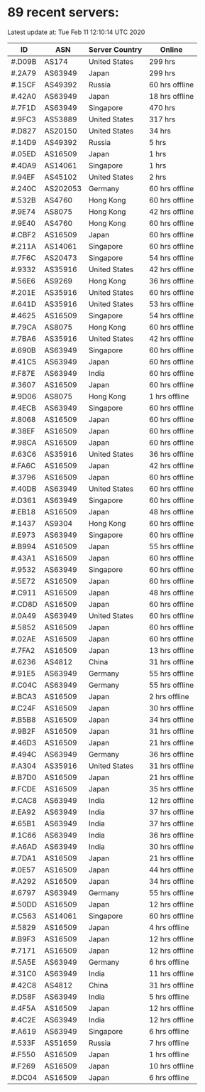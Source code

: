 # 89 recent servers:

Latest update at: Tue Feb 11 12:10:14 UTC 2020

| ID | ASN | Server Country | Online |
| -- | --- | -------------- | ------ |
| #.D09B | AS174 | United States | 299 hrs |
| #.2A79 | AS63949 | Japan | 299 hrs |
| #.15CF | AS49392 | Russia | 60 hrs offline |
| #.42A0 | AS63949 | Japan | 18 hrs offline |
| #.7F1D | AS63949 | Singapore | 470 hrs |
| #.9FC3 | AS53889 | United States | 317 hrs |
| #.D827 | AS20150 | United States | 34 hrs |
| #.14D9 | AS49392 | Russia | 5 hrs |
| #.05ED | AS16509 | Japan | 1 hrs |
| #.4DA9 | AS14061 | Singapore | 1 hrs |
| #.94EF | AS45102 | United States | 2 hrs |
| #.240C | AS202053 | Germany | 60 hrs offline |
| #.532B | AS4760 | Hong Kong | 60 hrs offline |
| #.9E74 | AS8075 | Hong Kong | 42 hrs offline |
| #.9E40 | AS4760 | Hong Kong | 60 hrs offline |
| #.CBF2 | AS16509 | Japan | 60 hrs offline |
| #.211A | AS14061 | Singapore | 60 hrs offline |
| #.7F6C | AS20473 | Singapore | 54 hrs offline |
| #.9332 | AS35916 | United States | 42 hrs offline |
| #.56E6 | AS9269 | Hong Kong | 36 hrs offline |
| #.201E | AS35916 | United States | 60 hrs offline |
| #.641D | AS35916 | United States | 53 hrs offline |
| #.4625 | AS16509 | Singapore | 54 hrs offline |
| #.79CA | AS8075 | Hong Kong | 60 hrs offline |
| #.7BA6 | AS35916 | United States | 42 hrs offline |
| #.690B | AS63949 | Singapore | 60 hrs offline |
| #.41C5 | AS63949 | Japan | 60 hrs offline |
| #.F87E | AS63949 | India | 60 hrs offline |
| #.3607 | AS16509 | Japan | 60 hrs offline |
| #.9D06 | AS8075 | Hong Kong | 1 hrs offline |
| #.4ECB | AS63949 | Singapore | 60 hrs offline |
| #.8068 | AS16509 | Japan | 60 hrs offline |
| #.38EF | AS16509 | Japan | 60 hrs offline |
| #.98CA | AS16509 | Japan | 60 hrs offline |
| #.63C6 | AS35916 | United States | 36 hrs offline |
| #.FA6C | AS16509 | Japan | 42 hrs offline |
| #.3796 | AS16509 | Japan | 60 hrs offline |
| #.40DB | AS63949 | United States | 60 hrs offline |
| #.D361 | AS63949 | Singapore | 60 hrs offline |
| #.EB18 | AS16509 | Japan | 48 hrs offline |
| #.1437 | AS9304 | Hong Kong | 60 hrs offline |
| #.E973 | AS63949 | Singapore | 60 hrs offline |
| #.B994 | AS16509 | Japan | 55 hrs offline |
| #.43A1 | AS16509 | Japan | 60 hrs offline |
| #.9532 | AS63949 | Singapore | 60 hrs offline |
| #.5E72 | AS16509 | Japan | 60 hrs offline |
| #.C911 | AS16509 | Japan | 48 hrs offline |
| #.CD8D | AS16509 | Japan | 60 hrs offline |
| #.0A49 | AS63949 | United States | 60 hrs offline |
| #.5852 | AS16509 | Japan | 60 hrs offline |
| #.02AE | AS16509 | Japan | 60 hrs offline |
| #.7FA2 | AS16509 | Japan | 13 hrs offline |
| #.6236 | AS4812 | China | 31 hrs offline |
| #.91E5 | AS63949 | Germany | 55 hrs offline |
| #.C04C | AS63949 | Germany | 55 hrs offline |
| #.BCA3 | AS16509 | Japan | 2 hrs offline |
| #.C24F | AS16509 | Japan | 30 hrs offline |
| #.B5B8 | AS16509 | Japan | 34 hrs offline |
| #.9B2F | AS16509 | Japan | 31 hrs offline |
| #.46D3 | AS16509 | Japan | 21 hrs offline |
| #.494C | AS63949 | Germany | 36 hrs offline |
| #.A304 | AS35916 | United States | 31 hrs offline |
| #.B7D0 | AS16509 | Japan | 21 hrs offline |
| #.FCDE | AS16509 | Japan | 35 hrs offline |
| #.CAC8 | AS63949 | India | 12 hrs offline |
| #.EA92 | AS63949 | India | 37 hrs offline |
| #.65B1 | AS63949 | India | 37 hrs offline |
| #.1C66 | AS63949 | India | 36 hrs offline |
| #.A6AD | AS63949 | India | 30 hrs offline |
| #.7DA1 | AS16509 | Japan | 21 hrs offline |
| #.0E57 | AS16509 | Japan | 44 hrs offline |
| #.A292 | AS16509 | Japan | 34 hrs offline |
| #.6797 | AS63949 | Germany | 55 hrs offline |
| #.50DD | AS16509 | Japan | 12 hrs offline |
| #.C563 | AS14061 | Singapore | 60 hrs offline |
| #.5829 | AS16509 | Japan | 4 hrs offline |
| #.B9F3 | AS16509 | Japan | 12 hrs offline |
| #.7171 | AS16509 | Japan | 12 hrs offline |
| #.5A5E | AS63949 | Germany | 6 hrs offline |
| #.31C0 | AS63949 | India | 11 hrs offline |
| #.42C8 | AS4812 | China | 31 hrs offline |
| #.D58F | AS63949 | India | 5 hrs offline |
| #.4F5A | AS16509 | Japan | 12 hrs offline |
| #.4C2E | AS63949 | India | 12 hrs offline |
| #.A619 | AS63949 | Singapore | 6 hrs offline |
| #.533F | AS51659 | Russia | 7 hrs offline |
| #.F550 | AS16509 | Japan | 1 hrs offline |
| #.F269 | AS16509 | Japan | 10 hrs offline |
| #.DC04 | AS16509 | Japan | 6 hrs offline |

